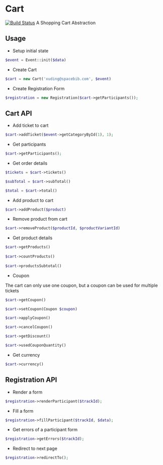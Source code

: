 # Cart
[![Build Status](https://www.travis-ci.org/Spacebib/cart.svg?branch=master)](https://www.travis-ci.org/Spacebib/cart) 
A Shopping Cart Abstraction

## Usage

+ Setup initial state

```php
$event = Event::init($data)
```

+ Create Cart

```php
$cart = new Cart('xuding@spacebib.com', $event)
```

+ Create Registration Form

```php
$registration = new Registration($cart->getParticipants());
```

## Cart API

+ Add ticket to cart

```php
$cart->addTicket($event->getCategoryById(1), 1);
```

+ Get participants

```php
$cart->getParticipants();
```

+ Get order details

```php
$tickets = $cart->tickets()
```

```php
$subTotal = $cart->subTotal()
```

```php
$total = $cart->total()
```

+ Add product to cart 

```php
$cart->addProduct($product)
```

+ Remove product from cart

```php
$cart->removeProduct($productId, $productVariantId)
```

+ Get product details

```php
$cart->getProducts()  
  
$cart->countProducts()  
  
$cart->productsSubtotal()
```

+ Coupon  

The cart can only use one coupon, but a coupon can be used for multiple tickets 
```php
$cart->getCoupon()
```
```php
$cart->setCoupon(Coupon $coupon)
```
```php
$cart->applyCoupon()
```
```php
$cart->cancelCoupon()
```
```php
$cart->getDiscount()
```
```php
$cart->usedCouponQuantity()
```

+ Get currency

```php
$cart->currency()   
```
## Registration API

+ Render a form

```php
$registration->renderParticipant($trackId);
```

+ Fill a form

```php
$registration->fillParticipant($trackId, $data);
```

+ Get errors of a participant form

```php
$registration->getErrors($trackId);
```

+ Redirect to next page

```php
$registration->redirectTo();
```